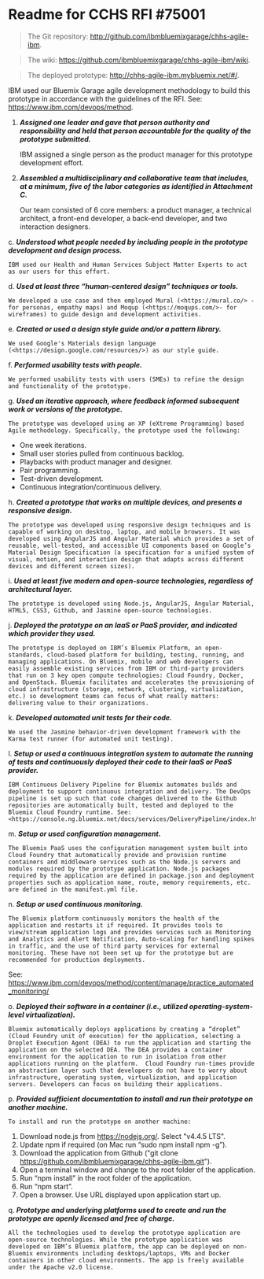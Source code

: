 # Readme for CCHS RFI #75001

> The Git repository: <http://github.com/ibmbluemixgarage/chhs-agile-ibm>.

> The wiki: <https://github.com/ibmbluemixgarage/chhs-agile-ibm/wiki>.

> The deployed prototype: <http://chhs-agile-ibm.mybluemix.net/#/>. 

IBM used our Bluemix Garage agile development methodology to build this prototype in accordance with the guidelines of the RFI. See: <https://www.ibm.com/devops/method>. 

1.  **_Assigned one leader and gave that person authority and responsibility and held that person
accountable for the quality of the prototype submitted._**

	IBM assigned a single person as the product manager for this prototype development effort.

2.  **_Assembled a multidisciplinary and collaborative team that includes, at a minimum, five of the labor categories as identified in Attachment C._**

	Our team consisted of 6 core members: a product manager, a technical architect, a front-end developer, a back-end developer, and two interaction designers.

c. **_Understood what people needed by including people in the prototype development and design process._**

	IBM used our Health and Human Services Subject Matter Experts to act as our users for this effort.

d. **_Used at least three “human-centered design” techniques or tools._**

	We developed a use case and then employed Mural (<https://mural.co/> - for personas, empathy maps) and Moqup (<https://moqups.com/>- for wireframes) to guide design and development activities.

e. **_Created or used a design style guide and/or a pattern library._**

	We used Google's Materials design language (<https://design.google.com/resources/>) as our style guide. 

f. **_Performed usability tests with people._**
	
	We performed usability tests with users (SMEs) to refine the design and functionality of the prototype.

g. **_Used an iterative approach, where feedback informed subsequent work or versions of the prototype._**

	The prototype was developed using an XP (eXtreme Programming) based Agile methodology. Specifically, the prototype used the following:
  *	One week iterations.
  *	Small user stories pulled from continuous backlog.
  *	Playbacks with product manager and designer.
  *	Pair programming.
  *	Test-driven development.
  *	Continuous integration/continuous delivery.

h. **_Created a prototype that works on multiple devices, and presents a responsive design._**

	The prototype was developed using responsive design techniques and is capable of working on desktop, laptop, and mobile browsers. It was developed using AngularJS and Angular Material which provides a set of reusable, well-tested, and accessible UI components based on Google’s Material Design Specification (a specification for a unified system of visual, motion, and interaction design that adapts across different devices and different screen sizes).
	
i. **_Used at least five modern and open-source technologies, regardless of architectural layer._**

	The prototype is developed using Node.js, AngularJS, Angular Material, HTML5, CSS3, Github, and Jasmine open-source technologies.

j. **_Deployed the prototype on an IaaS or PaaS provider, and indicated which provider they used._**

	The prototype is deployed on IBM’s Bluemix Platform, an open-standards, cloud-based platform for building, testing, running, and managing applications. On Bluemix, mobile and web developers can easily assemble existing services from IBM or third-party providers that run on 3 key open compute technologies: Cloud Foundry, Docker, and OpenStack. Bluemix facilitates and accelerates the provisioning of cloud infrastructure (storage, network, clustering, virtualization, etc.) so development teams can focus of what really matters: delivering value to their organizations.

k. **_Developed automated unit tests for their code._**

	We used the Jasmine behavior-driven development framework with the Karma test runner (for automated unit testing).

l. **_Setup or used a continuous integration system to automate the running of tests and continuously deployed their code to their IaaS or PaaS provider._**

	IBM Continuous Delivery Pipeline for Bluemix automates builds and deployment to support continuous integration and delivery. The DevOps pipeline is set up such that code changes delivered to the Github repositories are automatically built, tested and deployed to the Bluemix Cloud Foundry runtime. See: <https://console.ng.bluemix.net/docs/services/DeliveryPipeline/index.html>

m. **_Setup or used configuration management._**

	The Bluemix PaaS uses the configuration management system built into Cloud Foundry that automatically provide and provision runtime containers and middleware services such as the Node.js servers and modules required by the prototype application. Node.js packages required by the application are defined in package.json and deployment properties such as application name, route, memory requirements, etc. are defined in the manifest.yml file.

n. **_Setup or used continuous monitoring._**

	The Bluemix platform continuously monitors the health of the application and restarts it if required. It provides tools to view/stream application logs and provides services such as Monitoring and Analytics and Alert Notification, Auto-scaling for handling spikes in traffic, and the use of third party services for external monitoring. These have not been set up for the prototype but are recommended for production deployments. 
See: <https://www.ibm.com/devops/method/content/manage/practice_automated_monitoring/>

o. **_Deployed their software in a container (i.e., utilized operating-system-level virtualization)._**

	Bluemix automatically deploys applications by creating a “droplet” (Cloud Foundry unit of execution) for the application, selecting a Droplet Execution Agent (DEA) to run the application and starting the application on the selected DEA. The DEA provides a container environment for the application to run in isolation from other applications running on the platform.  Cloud Foundry run-times provide an abstraction layer such that developers do not have to worry about infrastructure, operating system, virtualization, and application servers. Developers can focus on building their applications. 

p. **_Provided sufficient documentation to install and run their prototype on another machine._**

	To install and run the prototype on another machine:
  1.	Download node.js from <https://nodejs.org/>. Select "v4.4.5 LTS".
  2.	Update npm if required (on Mac run “sudo npm install npm -g”).
  3.	Download the application from Github ("git clone https://github.com/ibmbluemixgarage/chhs-agile-ibm.git").
  4.	Open a terminal window and change to the root folder of the application.
  5.	Run “npm install” in the root folder of the application.
  6.	Run “npm start”.
  7.	Open a browser. Use URL displayed upon application start up.

q. **_Prototype and underlying platforms used to create and run the prototype are openly licensed and free of charge._**

	All the technologies used to develop the prototype application are open-source technologies. While the prototype application was developed on IBM’s Bluemix platform, the app can be deployed on non-Bluemix environments including desktops/laptops, VMs and Docker containers in other cloud environments. The app is freely available under the Apache v2.0 license. 
